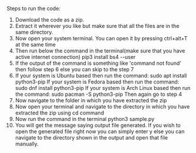Steps to run the code:
1) Download the code as a zip.
2) Extract it wherever you like but make sure that all the files are in the same directory.
3) Now open your system terminal. You can open it by pressing ctrl+alt+T at the same time
4) Then run below the command in the terminal(make sure that you have active internet connection)
    pip3 install bs4 --user
5) If the output of the command is something like 'command not found' then follow step 6 else you can skip to the step 7  
6) If your system is Ubuntu based then run the command:
    sudo apt install python3-pip
   If your system is Fedora based then run the command:
    sudo dnf install python3-pip
   If your system is Arch Linux based then run the command:
    sudo pacman -S python3-pip
   Then again go to step 4
7) Now navigate to the folder in which you have extracted the zip
8) Now open your terminal and navigate to the directory in which you have extracted the zip using cd command
9) Now run the command in the terminal
    python3 sample.py
10) You will get the message saying output file generated. If you wish to open the generated file right now you can simply enter y else you can navigate to the directory shown in the output and open that file manually.
